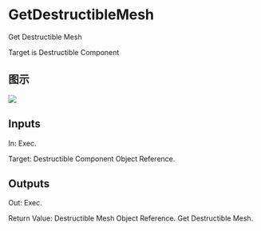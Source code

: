 # GetDestructibleMesh

Get Destructible Mesh

Target is Destructible Component

## 图示

![]($-20221218-18232486.png)

## Inputs

In: Exec.

Target: Destructible Component Object Reference.  

## Outputs

Out: Exec.

Return Value: Destructible Mesh Object Reference. Get Destructible Mesh.

